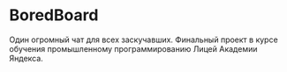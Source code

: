 # BoredBoard
Один огромный чат для всех заскучавших. Финальный проект в курсе обучения промышленному программированию Лицей Академии Яндекса.
